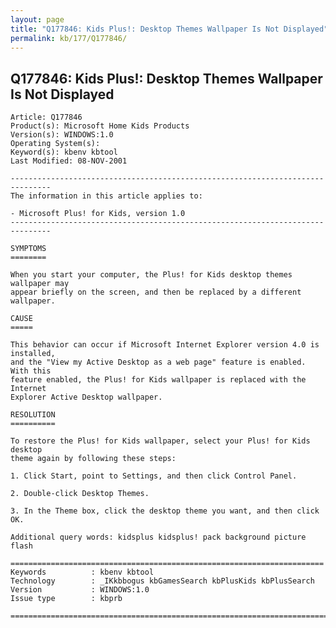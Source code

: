 ```yaml
---
layout: page
title: "Q177846: Kids Plus!: Desktop Themes Wallpaper Is Not Displayed"
permalink: kb/177/Q177846/
---
```


## Q177846: Kids Plus!: Desktop Themes Wallpaper Is Not Displayed

	Article: Q177846
	Product(s): Microsoft Home Kids Products
	Version(s): WINDOWS:1.0
	Operating System(s): 
	Keyword(s): kbenv kbtool
	Last Modified: 08-NOV-2001
	
	-------------------------------------------------------------------------------
	The information in this article applies to:
	
	- Microsoft Plus! for Kids, version 1.0 
	-------------------------------------------------------------------------------
	
	SYMPTOMS
	========
	
	When you start your computer, the Plus! for Kids desktop themes wallpaper may
	appear briefly on the screen, and then be replaced by a different wallpaper.
	
	CAUSE
	=====
	
	This behavior can occur if Microsoft Internet Explorer version 4.0 is installed,
	and the "View my Active Desktop as a web page" feature is enabled. With this
	feature enabled, the Plus! for Kids wallpaper is replaced with the Internet
	Explorer Active Desktop wallpaper.
	
	RESOLUTION
	==========
	
	To restore the Plus! for Kids wallpaper, select your Plus! for Kids desktop
	theme again by following these steps:
	
	1. Click Start, point to Settings, and then click Control Panel.
	
	2. Double-click Desktop Themes.
	
	3. In the Theme box, click the desktop theme you want, and then click OK.
	
	Additional query words: kidsplus kidsplus! pack background picture flash
	
	======================================================================
	Keywords          : kbenv kbtool 
	Technology        : _IKkbbogus kbGamesSearch kbPlusKids kbPlusSearch
	Version           : WINDOWS:1.0
	Issue type        : kbprb
	
	=============================================================================
	
